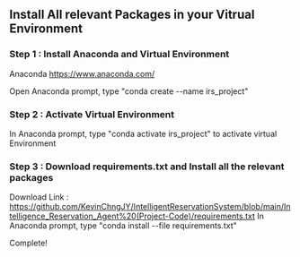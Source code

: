 ## Install All relevant Packages in your Vitrual Environment

### Step 1 : Install Anaconda and Virtual Environment
Anaconda https://www.anaconda.com/

Open Anaconda prompt, type "conda create --name irs_project"

### Step 2 : Activate Virtual Environment 
In Anaconda prompt, type "conda activate irs_project" to activate virtual Environment

### Step 3 : Download requirements.txt and Install all the relevant packages
Download Link : https://github.com/KevinChngJY/IntelligentReservationSystem/blob/main/Intelligence_Reservation_Agent%20(Project-Code)/requirements.txt
In Anaconda prompt, type "conda install --file requirements.txt"


Complete!
